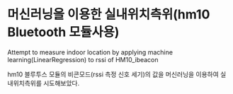 # 머신러닝을 이용한 실내위치측위(hm10 Bluetooth 모듈사용)
Attempt to measure indoor location by applying machine learning(LinearRegression) to rssi of HM10_ibeacon

hm10 블루투스 모듈의 비콘모드(rssi 측정 신호 세기)의 값을 머신러닝을 이용하여 실내위치측위를 시도해보았다.

